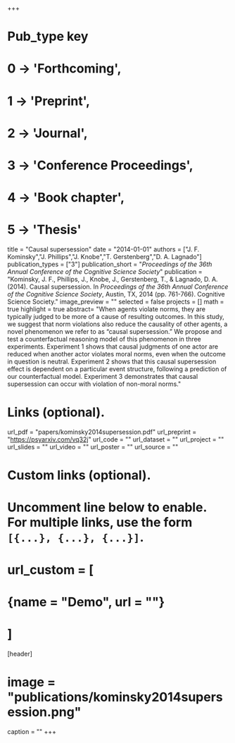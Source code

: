 +++
# Pub_type key
# 0 -> 'Forthcoming',
# 1 -> 'Preprint',
# 2 -> 'Journal',
# 3 -> 'Conference Proceedings',
# 4 -> 'Book chapter',
# 5 -> 'Thesis'

title = "Causal supersession"
date = "2014-01-01"
authors = ["J. F. Kominsky","J. Phillips","J. Knobe","T. Gerstenberg","D. A. Lagnado"]
publication_types = ["3"]
publication_short = "_Proceedings of the 36th Annual Conference of the Cognitive Science Society_"
publication = "Kominsky, J. F., Phillips, J., Knobe, J., Gerstenberg, T., & Lagnado, D. A. (2014). Causal supersession. In _Proceedings of the 36th Annual Conference of the Cognitive Science Society_, Austin, TX, 2014 (pp. 761-766). Cognitive Science Society."
image_preview = ""
selected = false
projects = []
math = true
highlight = true
abstract= "When agents violate norms, they are typically judged to be more of a cause of resulting outcomes. In this study, we suggest that norm violations also reduce the causality of other agents, a novel phenomenon we refer to as “causal supersession.” We propose and test a counterfactual reasoning model of this phenomenon in three experiments. Experiment 1 shows that causal judgments of one actor are reduced when another actor violates moral norms, even when the outcome in question is neutral. Experiment 2 shows that this causal supersession effect is dependent on a particular event structure, following a prediction of our counterfactual model. Experiment 3 demonstrates that causal supersession can occur with violation of non-moral norms."

# Links (optional).
url_pdf = "papers/kominsky2014supersession.pdf"
url_preprint = "https://psyarxiv.com/vq32j"
url_code = ""
url_dataset = ""
url_project = ""
url_slides = ""
url_video = ""
url_poster = ""
url_source = ""

# Custom links (optional).
#   Uncomment line below to enable. For multiple links, use the form `[{...}, {...}, {...}]`.
# url_custom = [
# {name = "Demo", url = ""}
# ]

[header]
# image = "publications/kominsky2014supersession.png"
caption = ""
+++
